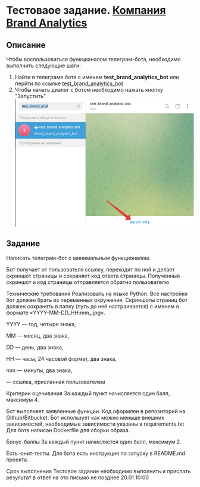 # Тестоваое задание. [Компания Brand Analytics](https://br-analytics.ru/)
## Описание

Чтобы воспользоваться функцианалом телеграм-бота, необходимо выполнить следующие шаги:
1. Найти в телеграме бота с именем **test_brand_analytics_bot** или перйти по ссылке [test_brand_analytics_bot](t.me/test_brand_analytics_bot)
2. Чтобы начать диалог с ботом необходимо нажать кнопку "Запустить"
![img.png](imgs/img.png)

## Задание
Написать телеграм-бот с минимальным функционалом.

Бот получает от пользователя ссылку, переходит по ней и делает скриншот страницы и сохраняет код ответа страницы. Полученный скриншот и код страницы отправляется обратно пользователю

Технические требования
Реализовать на языке Python.
Все настройки бот должен брать из переменных окружения.
Скриншоты страниц бот должен сохранять в папку (путь до неё настраивается) с именем в формате «YYYY-MM-DD_HH:mm_<link>.jpg».

YYYY — год, четыре знака,

MM — месяц, два знака,

DD — день, два знака,

HH — часы, 24 часовой формат, два знака,

mm — минуты, два знака,

<link> — ссылка, присланная пользователем

Критерии оценивания
За каждый пункт начисляется один балл, максимум 4.

Бот выполняет заявленные функции.
Код оформлен в репозиторий на Github/Bitbucket.
Бот использует как можно меньше внешних зависимостей, необходимые зависимости указаны в requirements.txt
Для бота написан Dockerfile для сборки образа.

Бонус-баллы
За каждый пункт начисляется один балл, максимум 2.

Есть юнит-тесты.
Для бота есть инструкция по запуску в README.md проекта.

Срок выполнения
Тестовое задание необходимо выполнить и прислать результат в ответ на это письмо не позднее 20.01 10:00
